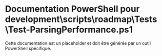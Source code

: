 # Documentation PowerShell pour development\scripts\roadmap\Tests\Test-ParsingPerformance.ps1

Cette documentation est un placeholder et doit être générée par un outil PowerShell spécifique.
